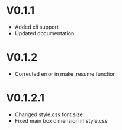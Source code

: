 # V0.1.1

* Added cli support
* Updated documentation

# V0.1.2

* Corrected error in make_resume function

# V0.1.2.1

* Changed style.css font size
* Fixed main box dimension in style.css
